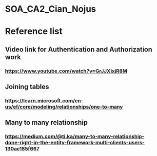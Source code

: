 # SOA_CA2_Cian_Nojus

# Reference list

## Video link for Authentication and Authorization work 
### https://www.youtube.com/watch?v=GrJJXixjR8M

## Joining tables
### https://learn.microsoft.com/en-us/ef/core/modeling/relationships/one-to-many

## Many to many relationship
### https://medium.com/@ti.ka/many-to-many-relationship-done-right-in-the-entity-framework-multi-clients-users-130ac185f667